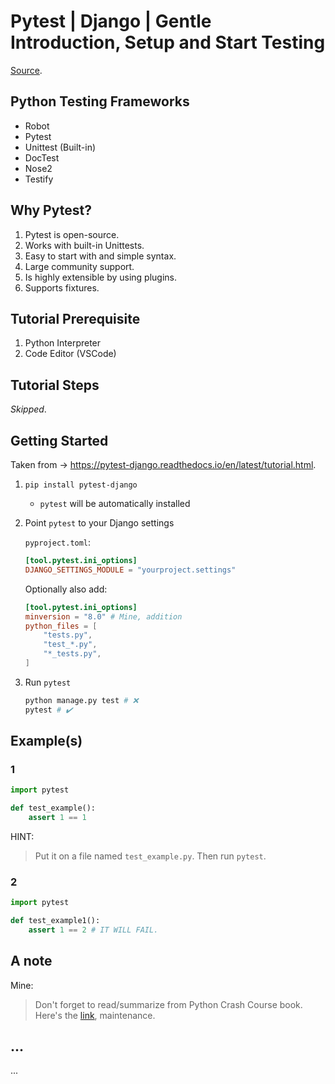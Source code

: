 # Pytest | Django | Gentle Introduction, Setup and Start Testing

[Source](https://www.youtube.com/watch?v=LYX6nlECcro&list=PLOLrQ9Pn6caw3ilqDR8_qezp76QuEOlHY&index=1).

## Python Testing Frameworks

- Robot
- Pytest
- Unittest (Built-in)
- DocTest
- Nose2
- Testify

## Why Pytest?

1. Pytest is open-source.
2. Works with built-in Unittests.
3. Easy to start with and simple syntax.
4. Large community support.
5. Is highly extensible by using plugins.
6. Supports fixtures.

## Tutorial Prerequisite

1. Python Interpreter
2. Code Editor (VSCode)

## Tutorial Steps

_Skipped_.

## Getting Started

Taken from -> <https://pytest-django.readthedocs.io/en/latest/tutorial.html>.

1. `pip install pytest-django`
   - `pytest` will be automatically installed
2. Point `pytest` to your Django settings

   `pyproject.toml`:

   ```toml
   [tool.pytest.ini_options]
   DJANGO_SETTINGS_MODULE = "yourproject.settings"
   ```

   Optionally also add:

   ```toml
   [tool.pytest.ini_options]
   minversion = "8.0" # Mine, addition
   python_files = [
       "tests.py",
       "test_*.py",
       "*_tests.py",
   ]
   ```

3. Run `pytest`

   ```sh
   python manage.py test # ❌
   pytest # ✔️
   ```

## Example(s)

### 1

```python
import pytest

def test_example():
    assert 1 == 1
```

HINT:
> Put it on a file named `test_example.py`. Then run `pytest`.

### 2

```python
import pytest

def test_example1():
    assert 1 == 2 # IT WILL FAIL.
```

## A note

Mine:
> Don't forget to read/summarize from Python Crash Course book. Here's the [link](...), maintenance.

## ...

...
